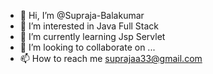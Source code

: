 - 👋 Hi, I’m @Supraja-Balakumar
- 👀 I’m interested in Java Full Stack
- 🌱 I’m currently learning Jsp Servlet
- 💞️ I’m looking to collaborate on ...
- 📫 How to reach me suprajaa33@gmail.com

<!---
Supraja-Balakumar/Supraja-Balakumar is a ✨ special ✨ repository because its `README.md` (this file) appears on your GitHub profile.
You can click the Preview link to take a look at your changes.
--->
